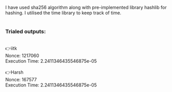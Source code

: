 I have used sha256 algorithm along with pre-implemented library hashlib for hashing. I utilised the time library to keep track of time.
<br />
<br />
### Trialed outputs:
<br />
👉iitk
<br />
Nonce: 1217060
<br />
Execution Time: 2.2411346435546875e-05
<br />
<br />
👉Harsh
<br />
Nonce: 167577
<br />
Execution Time: 2.2411346435546875e-05

